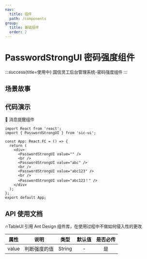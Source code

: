 ```yaml
---
nav:
  title: 组件
  path: /components
group:
  title: 基础组件
  order: 2
---
```


# PasswordStrongUI 密码强度组件

:::success{title=使用中}
国信灵工后台管理系统-密码强度组件
:::

## 场景故事

## 代码演示

💎 消息提醒组件

```tsx
import React from 'react';
import { PasswordStrongUI } from 'sic-ui';

const App: React.FC = () => {
  return (
    <div>
      <PasswordStrongUI value="" />
      <br />
      <PasswordStrongUI value="abc" />
      <br />
      <PasswordStrongUI value="abc123" />
      <br />
      <PasswordStrongUI value="abc123！" />
    </div>
  );
};
export default App;
```

## API 使用文档

🔥TableUI 引用 Ant Design 组件库，在使用过程中不做如何侵入性的更改

<font size=1>

| 属性  | 说明         |  类型  | 默认值 | 是否必传 |
| :---: | ------------ | :----: | :----: | :------: |
| value | 判断强度的值 | String |   -    |    是    |

</font>
